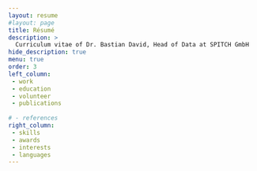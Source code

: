 ```yaml
---
layout: resume
#layout: page
title: Résumé
description: >
  Curriculum vitae of Dr. Bastian David, Head of Data at SPITCH GmbH
hide_description: true
menu: true
order: 3
left_column:
 - work
 - education
 - volunteer
 - publications
 
# - references
right_column:
 - skills
 - awards
 - interests
 - languages
---
```

